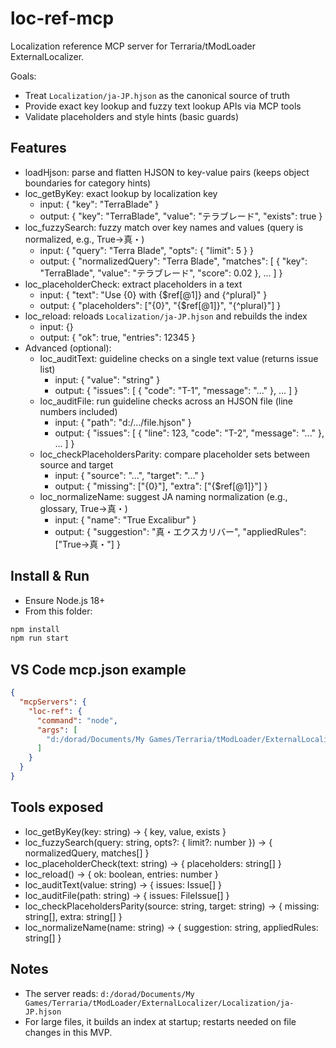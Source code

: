 # loc-ref-mcp

Localization reference MCP server for Terraria/tModLoader ExternalLocalizer.

Goals:

- Treat `Localization/ja-JP.hjson` as the canonical source of truth
- Provide exact key lookup and fuzzy text lookup APIs via MCP tools
- Validate placeholders and style hints (basic guards)

## Features

- loadHjson: parse and flatten HJSON to key-value pairs (keeps object boundaries for category hints)
- loc_getByKey: exact lookup by localization key
  - input: { "key": "TerraBlade" }
  - output: { "key": "TerraBlade", "value": "テラブレード", "exists": true }
- loc_fuzzySearch: fuzzy match over key names and values (query is normalized, e.g., True→真・)
  - input: { "query": "Terra Blade", "opts": { "limit": 5 } }
  - output: { "normalizedQuery": "Terra Blade", "matches": [ { "key": "TerraBlade", "value": "テラブレード", "score": 0.02 }, ... ] }
- loc_placeholderCheck: extract placeholders in a text
  - input: { "text": "Use {0} with {$ref[@1]} and {^plural}" }
  - output: { "placeholders": ["{0}", "{$ref[@1]}", "{^plural}"] }
- loc_reload: reloads `Localization/ja-JP.hjson` and rebuilds the index
  - input: {}
  - output: { "ok": true, "entries": 12345 }
- Advanced (optional):
  - loc_auditText: guideline checks on a single text value (returns issue list)
    - input: { "value": "string" }
    - output: { "issues": [ { "code": "T-1", "message": "..." }, ... ] }
  - loc_auditFile: run guideline checks across an HJSON file (line numbers included)
    - input: { "path": "d:/.../file.hjson" }
    - output: { "issues": [ { "line": 123, "code": "T-2", "message": "..." }, ... ] }
  - loc_checkPlaceholdersParity: compare placeholder sets between source and target
    - input: { "source": "...", "target": "..." }
    - output: { "missing": ["{0}"], "extra": ["{$ref[@1]}"] }
  - loc_normalizeName: suggest JA naming normalization (e.g., glossary, True→真・)
    - input: { "name": "True Excalibur" }
    - output: { "suggestion": "真・エクスカリバー", "appliedRules": ["True→真・"] }

## Install & Run

- Ensure Node.js 18+
- From this folder:

```bash
npm install
npm run start
```

## VS Code mcp.json example

```json
{
  "mcpServers": {
    "loc-ref": {
      "command": "node",
      "args": [
        "d:/dorad/Documents/My Games/Terraria/tModLoader/ExternalLocalizer/mcp/loc-ref-mcp/src/server.improved.js"
      ]
    }
  }
}
```

## Tools exposed

- loc_getByKey(key: string) → { key, value, exists }
- loc_fuzzySearch(query: string, opts?: { limit?: number }) → { normalizedQuery, matches[] }
- loc_placeholderCheck(text: string) → { placeholders: string[] }
- loc_reload() → { ok: boolean, entries: number }
- loc_auditText(value: string) → { issues: Issue[] }
- loc_auditFile(path: string) → { issues: FileIssue[] }
- loc_checkPlaceholdersParity(source: string, target: string) → { missing: string[], extra: string[] }
- loc_normalizeName(name: string) → { suggestion: string, appliedRules: string[] }

## Notes

- The server reads: `d:/dorad/Documents/My Games/Terraria/tModLoader/ExternalLocalizer/Localization/ja-JP.hjson`
- For large files, it builds an index at startup; restarts needed on file changes in this MVP.

